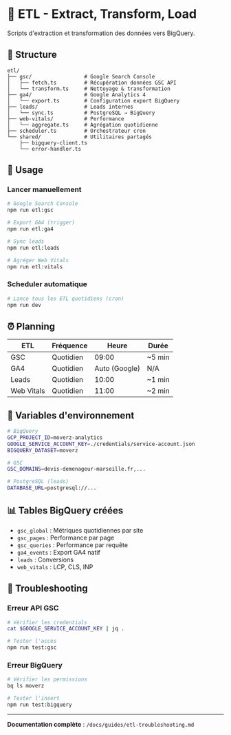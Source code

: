 # 🔄 ETL - Extract, Transform, Load

Scripts d'extraction et transformation des données vers BigQuery.

## 📁 Structure

```
etl/
├── gsc/                 # Google Search Console
│   ├── fetch.ts         # Récupération données GSC API
│   └── transform.ts     # Nettoyage & transformation
├── ga4/                 # Google Analytics 4
│   └── export.ts        # Configuration export BigQuery
├── leads/               # Leads internes
│   └── sync.ts          # PostgreSQL → BigQuery
├── web-vitals/          # Performance
│   └── aggregate.ts     # Agrégation quotidienne
├── scheduler.ts         # Orchestrateur cron
└── shared/              # Utilitaires partagés
    ├── bigquery-client.ts
    └── error-handler.ts
```

## 🚀 Usage

### Lancer manuellement

```bash
# Google Search Console
npm run etl:gsc

# Export GA4 (trigger)
npm run etl:ga4

# Sync leads
npm run etl:leads

# Agréger Web Vitals
npm run etl:vitals
```

### Scheduler automatique

```bash
# Lance tous les ETL quotidiens (cron)
npm run dev
```

## ⏰ Planning

| ETL | Fréquence | Heure | Durée |
|-----|-----------|-------|-------|
| GSC | Quotidien | 09:00 | ~5 min |
| GA4 | Quotidien | Auto (Google) | N/A |
| Leads | Quotidien | 10:00 | ~1 min |
| Web Vitals | Quotidien | 11:00 | ~2 min |

## 🔐 Variables d'environnement

```bash
# BigQuery
GCP_PROJECT_ID=moverz-analytics
GOOGLE_SERVICE_ACCOUNT_KEY=./credentials/service-account.json
BIGQUERY_DATASET=moverz

# GSC
GSC_DOMAINS=devis-demenageur-marseille.fr,...

# PostgreSQL (leads)
DATABASE_URL=postgresql://...
```

## 📊 Tables BigQuery créées

- `gsc_global` : Métriques quotidiennes par site
- `gsc_pages` : Performance par page
- `gsc_queries` : Performance par requête
- `ga4_events` : Export GA4 natif
- `leads` : Conversions
- `web_vitals` : LCP, CLS, INP

## 🐛 Troubleshooting

### Erreur API GSC
```bash
# Vérifier les credentials
cat $GOOGLE_SERVICE_ACCOUNT_KEY | jq .

# Tester l'accès
npm run test:gsc
```

### Erreur BigQuery
```bash
# Vérifier les permissions
bq ls moverz

# Tester l'insert
npm run test:bigquery
```

---

**Documentation complète** : `/docs/guides/etl-troubleshooting.md`

